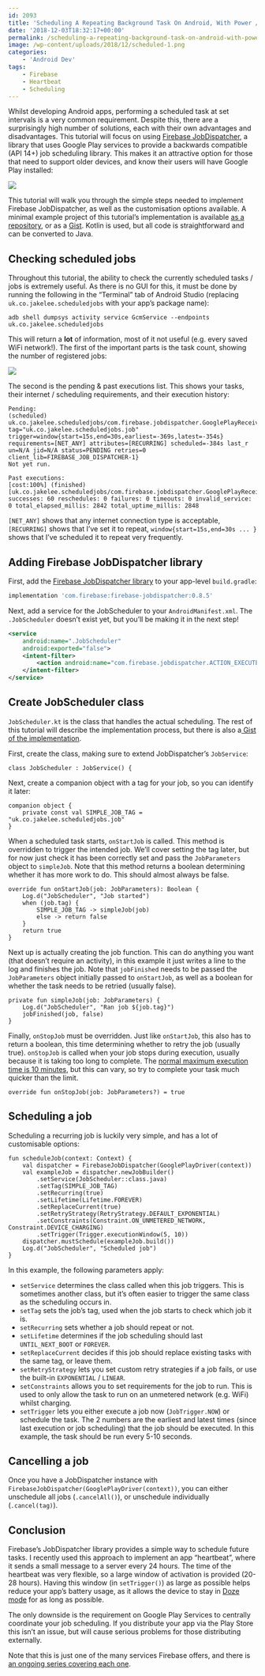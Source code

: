 ```yaml
---
id: 2093
title: 'Scheduling A Repeating Background Task On Android, With Power / Internet Requirements'
date: '2018-12-03T18:32:17+00:00'
permalink: /scheduling-a-repeating-background-task-on-android-with-power-internet-requirements/
image: /wp-content/uploads/2018/12/scheduled-1.png
categories:
    - 'Android Dev'
tags:
    - Firebase
    - Heartbeat
    - Scheduling
---
```


Whilst developing Android apps, performing a scheduled task at set intervals is a very common requirement. Despite this, there are a surprisingly high number of solutions, each with their own advantages and disadvantages. This tutorial will focus on using [Firebase JobDispatcher](https://github.com/firebase/firebase-jobdispatcher-android), a library that uses Google Play services to provide a backwards compatible (API 14+) job scheduling library. This makes it an attractive option for those that need to support older devices, and know their users will have Google Play installed:

[![](/wp-content/uploads/2018/12/comparison.png)](/wp-content/uploads/2018/12/comparison.png)

This tutorial will walk you through the simple steps needed to implement Firebase JobDispatcher, as well as the customisation options available. A minimal example project of this tutorial’s implementation is available [as a repository](https://github.com/JakeSteam/ScheduledJobs), or as a [Gist](https://gist.github.com/JakeSteam/4d87c6472914c714214d9511db340b09). Kotlin is used, but all code is straightforward and can be converted to Java.

## Checking scheduled jobs

Throughout this tutorial, the ability to check the currently scheduled tasks / jobs is extremely useful. As there is no GUI for this, it must be done by running the following in the “Terminal” tab of Android Studio (replacing `uk.co.jakelee.scheduledjobs` with your app’s package name):

```
adb shell dumpsys activity service GcmService --endpoints uk.co.jakelee.scheduledjobs
```

This will return a **lot** of information, most of it not useful (e.g. every saved WiFi network!). The first of the important parts is the task count, showing the number of registered jobs:

[![](/wp-content/uploads/2018/12/scheduledtasks.png)](/wp-content/uploads/2018/12/scheduledtasks.png)

The second is the pending &amp; past executions list. This shows your tasks, their internet / scheduling requirements, and their execution history:

```
Pending:
(scheduled) uk.co.jakelee.scheduledjobs/com.firebase.jobdispatcher.GooglePlayReceiver{u=0 tag="uk.co.jakelee.scheduledjobs.job" trigger=window{start=15s,end=30s,earliest=-369s,latest=-354s} requirements=[NET_ANY] attributes=[RECURRING] scheduled=-384s last_r
un=N/A jid=N/A status=PENDING retries=0 client_lib=FIREBASE_JOB_DISPATCHER-1}
Not yet run.

Past executions:
[cost:100%] (finished) [uk.co.jakelee.scheduledjobs/com.firebase.jobdispatcher.GooglePlayReceiver:uk.co.jakelee.scheduledjobs.job,u0]
successes: 60 reschedules: 0 failures: 0 timeouts: 0 invalid_service: 0 total_elapsed_millis: 2842 total_uptime_millis: 2848
```

`[NET_ANY]` shows that any internet connection type is acceptable, `[RECURRING]` shows that I’ve set it to repeat, `window{start=15s,end=30s ... }` shows that I’ve scheduled it to repeat very frequently.

## Adding Firebase JobDispatcher library

First, add the [Firebase JobDispatcher library](https://github.com/firebase/firebase-jobdispatcher-android) to your app-level `build.gradle`:

```groovy
implementation 'com.firebase:firebase-jobdispatcher:0.8.5'
```

Next, add a service for the JobScheduler to your `AndroidManifest.xml`. The `.JobScheduler` doesn’t exist yet, but you’ll be making it in the next step!

```xml
<service
    android:name=".JobScheduler"
    android:exported="false">
    <intent-filter>
        <action android:name="com.firebase.jobdispatcher.ACTION_EXECUTE" />
    </intent-filter>
</service>
```

## Create JobScheduler class

`JobScheduler.kt` is the class that handles the actual scheduling. The rest of this tutorial will describe the implementation process, but there is also a[ Gist of the implementation](https://gist.github.com/JakeSteam/4d87c6472914c714214d9511db340b09#file-jobscheduler-kt).

First, create the class, making sure to extend JobDispatcher’s `JobService`:

```
class JobScheduler : JobService() {
```

Next, create a companion object with a tag for your job, so you can identify it later:

```
companion object {
    private const val SIMPLE_JOB_TAG = "uk.co.jakelee.scheduledjobs.job"
}
```

When a scheduled task starts, `onStartJob` is called. This method is overridden to trigger the intended job. We’ll cover setting the tag later, but for now just check it has been correctly set and pass the `JobParameters` object to `simpleJob`. Note that this method returns a boolean determining whether it has more work to do. This should almost always be false.

```
override fun onStartJob(job: JobParameters): Boolean {
    Log.d("JobScheduler", "Job started")
    when (job.tag) {
        SIMPLE_JOB_TAG -> simpleJob(job)
        else -> return false
    }
    return true
}
```

Next up is actually creating the job function. This can do anything you want (that doesn’t require an activity), in this example it just writes a line to the log and finishes the job. Note that `jobFinished` needs to be passed the `JobParameters` object initially passed to `onStartJob`, as well as a boolean for whether the task needs to be retried (usually false).

```
private fun simpleJob(job: JobParameters) {
    Log.d("JobScheduler", "Ran job ${job.tag}")
    jobFinished(job, false)
}
```

Finally, `onStopJob` must be overridden. Just like `onStartJob`, this also has to return a boolean, this time determining whether to retry the job (usually true). `onStopJob` is called when your job stops during execution, usually because it is taking too long to complete. The [normal maximum execution time is 10 minutes](https://stackoverflow.com/a/48630779/608312), but this can vary, so try to complete your task much quicker than the limit.

```
override fun onStopJob(job: JobParameters?) = true
```

## Scheduling a job

Scheduling a recurring job is luckily very simple, and has a lot of customisable options:

```
fun scheduleJob(context: Context) {
    val dispatcher = FirebaseJobDispatcher(GooglePlayDriver(context))
    val exampleJob = dispatcher.newJobBuilder()
        .setService(JobScheduler::class.java)
        .setTag(SIMPLE_JOB_TAG)
        .setRecurring(true)
        .setLifetime(Lifetime.FOREVER)
        .setReplaceCurrent(true)
        .setRetryStrategy(RetryStrategy.DEFAULT_EXPONENTIAL)
        .setConstraints(Constraint.ON_UNMETERED_NETWORK, Constraint.DEVICE_CHARGING)
        .setTrigger(Trigger.executionWindow(5, 10))
    dispatcher.mustSchedule(exampleJob.build())
    Log.d("JobScheduler", "Scheduled job")
}
```

In this example, the following parameters apply:

- `setService` determines the class called when this job triggers. This is sometimes another class, but it’s often easier to trigger the same class as the scheduling occurs in.
- `setTag` sets the job’s tag, used when the job starts to check which job it is.
- `setRecurring` sets whether a job should repeat or not.
- `setLifetime` determines if the job scheduling should last `UNTIL_NEXT_BOOT` or `FOREVER`.
- `setReplaceCurrent` decides if this job should replace existing tasks with the same tag, or leave them.
- `setRetryStrategy` lets you set custom retry strategies if a job fails, or use the built-in `EXPONENTIAL` / `LINEAR`.
- `setConstraints` allows you to set requirements for the job to run. This is used to only allow the task to run on an unmetered network (e.g. WiFi) whilst charging.
- `setTrigger` lets you either execute a job now (`JobTrigger.NOW`) or schedule the task. The 2 numbers are the earliest and latest times (since last execution or job scheduling) that the job should be executed. In this example, the task should be run every 5-10 seconds.

## Cancelling a job

Once you have a JobDispatcher instance with `FirebaseJobDispatcher(GooglePlayDriver(context))`, you can either unschedule all jobs (`.cancelAll()`), or unschedule individually (`.cancel(tag)`).

## Conclusion

Firebase’s JobDispatcher library provides a simple way to schedule future tasks. I recently used this approach to implement an app “heartbeat”, where it sends a small message to a server every 24 hours. The time of the heartbeat was very flexible, so a large window of activation is provided (20-28 hours). Having this window (in `setTrigger()`) as large as possible helps reduce your app’s battery usage, as it allows the device to stay in [Doze mode](https://developer.android.com/training/monitoring-device-state/doze-standby) for as long as possible.

The only downside is the requirement on Google Play Services to centrally coordinate your job scheduling. If you distribute your app via the Play Store this isn’t an issue, but will cause serious problems for those distributing externally.

Note that this is just one of the many services Firebase offers, and there is [an ongoing series covering each one](/search/?q=firebase/).
